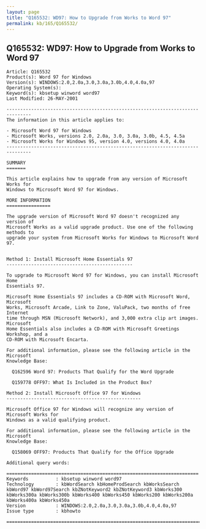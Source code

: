 ```yaml
---
layout: page
title: "Q165532: WD97: How to Upgrade from Works to Word 97"
permalink: kb/165/Q165532/
---
```


## Q165532: WD97: How to Upgrade from Works to Word 97

	Article: Q165532
	Product(s): Word 97 for Windows
	Version(s): WINDOWS:2.0,2.0a,3.0,3.0a,3.0b,4.0,4.0a,97
	Operating System(s): 
	Keyword(s): kbsetup winword word97
	Last Modified: 26-MAY-2001
	
	-------------------------------------------------------------------------------
	The information in this article applies to:
	
	- Microsoft Word 97 for Windows 
	- Microsoft Works, versions 2.0, 2.0a, 3.0, 3.0a, 3.0b, 4.5, 4.5a 
	- Microsoft Works for Windows 95, version 4.0, versions 4.0, 4.0a 
	-------------------------------------------------------------------------------
	
	SUMMARY
	=======
	
	This article explains how to upgrade from any version of Microsoft Works for
	Windows to Microsoft Word 97 for Windows.
	
	MORE INFORMATION
	================
	
	The upgrade version of Microsoft Word 97 doesn't recognized any version of
	Microsoft Works as a valid upgrade product. Use one of the following methods to
	upgrade your system from Microsoft Works for Windows to Microsoft Word 97.
	
	
	Method 1: Install Microsoft Home Essentials 97
	----------------------------------------------
	
	To upgrade to Microsoft Word 97 for Windows, you can install Microsoft Home
	Essentials 97.
	
	Microsoft Home Essentials 97 includes a CD-ROM with Microsoft Word, Microsoft
	Works, Microsoft Arcade, Link to Zone, ValuPack, two months of free Internet
	time through MSN (Microsoft Network), and 3,000 extra clip art images. Microsoft
	Home Essentials also includes a CD-ROM with Microsoft Greetings Workshop, and a
	CD-ROM with Microsoft Encarta.
	
	For additional information, please see the following article in the Microsoft
	Knowledge Base:
	
	  Q162596 Word 97: Products That Qualify for the Word Upgrade
	
	  Q159778 OFF97: What Is Included in the Product Box?
	
	Method 2: Install Microsoft Office 97 for Windows
	-------------------------------------------------
	
	Microsoft Office 97 for Windows will recognize any version of Microsoft Works for
	Windows as a valid qualifying product.
	
	For additional information, please see the following article in the Microsoft
	Knowledge Base:
	
	  Q158069 OFF97: Products That Qualify for the Office Upgrade
	
	Additional query words:
	
	======================================================================
	Keywords          : kbsetup winword word97 
	Technology        : kbWordSearch kbHomeProdSearch kbWorksSearch kbWord97 kbWord97Search kbZNotKeyword2 kbZNotKeyword3 kbWorks300 kbWorks300a kbWorks300b kbWorks400 kbWorks450 kbWorks200 kbWorks200a kbWorks400a kbWorks450a
	Version           : WINDOWS:2.0,2.0a,3.0,3.0a,3.0b,4.0,4.0a,97
	Issue type        : kbhowto
	
	=============================================================================
	
